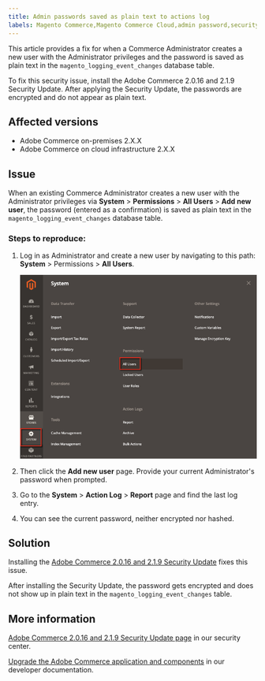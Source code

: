 ```yaml
---
title: Admin passwords saved as plain text to actions log
labels: Magento Commerce,Magento Commerce Cloud,admin password,security,troubleshooting,Magento,Adobe Commerce
---
```


This article provides a fix for when a Commerce Administrator creates a new user with the Administrator privileges and the password is saved as plain text in the `magento_logging_event_changes` database table.

To fix this security issue, install the Adobe Commerce 2.0.16 and 2.1.9 Security Update. After applying the Security Update, the passwords are encrypted and do not appear as plain text.

<h2 id="Adminpasswordsaresavedasplaintexttoactionslog('magento_logging_event_changes'table)-Affectedversions">Affected versions</h2>

* Adobe Commerce on-premises 2.X.X
* Adobe Commerce on cloud infrastructure 2.X.X

<h2 id="Adminpasswordsaresavedasplaintexttoactionslog('magento_logging_event_changes'table)-Issue">Issue</h2>

When an existing Commerce Administrator creates a new user with the Administrator privileges via **System** > **Permissions** > **All Users** > **Add new user**, the password (entered as a confirmation) is saved as plain text in the `magento_logging_event_changes` database table.

<h3 id="Adminpasswordsaresavedasplaintexttoactionslog('magento_logging_event_changes'table)-Stepstoreproduce">Steps to reproduce:</h3>

1. Log in as Administrator and create a new user by navigating to this path: **System** > Permissions > **All Users**.

    ![add_user_magento_2.4.1.png](assets/add_user_magento_2.4.1.png)

1. Then click the **Add new user** page. Provide your current Administrator's password when prompted.
1. Go to the **System** > **Action Log** > **Report** page and find the last log entry.
1. You can see the current password, neither encrypted nor hashed.

<h2 id="Adminpasswordsaresavedasplaintexttoactionslog('magento_logging_event_changes'table)-Solution">Solution</h2>

Installing the [Adobe Commerce 2.0.16 and 2.1.9 Security Update](https://magento.com/security/patches/magento-2016-and-219-security-update) fixes this issue.

After installing the Security Update, the password gets encrypted and does not show up in plain text in the `magento_logging_event_changes` table.

<h2 id="Adminpasswordsaresavedasplaintexttoactionslog('magento_logging_event_changes'table)-Moreinformation">More information</h2>

[Adobe Commerce 2.0.16 and 2.1.9 Security Update page](https://magento.com/security/patches/magento-2016-and-219-security-update) in our security center.

[Upgrade the Adobe Commerce application and components](http://devdocs.magento.com/guides/v2.1/comp-mgr/bk-compman-upgrade-guide.html) in our developer documentation.
